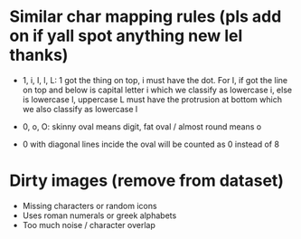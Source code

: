 # Similar char mapping rules (pls add on if yall spot anything new lel thanks)

- 1, i, I, l, L: 1 got the thing on top, i must have the dot. For I, if got the line on top and below is capital letter i which we classify as lowercase i, else is lowercase l, uppercase L must have the protrusion at bottom which we also classify as lowercase l

- 0, o, O: skinny oval means digit, fat oval / almost round means o

- 0 with diagonal lines incide the oval will be counted as 0 instead of 8

# Dirty images (remove from dataset)

- Missing characters or random icons
- Uses roman numerals or greek alphabets
- Too much noise / character overlap
